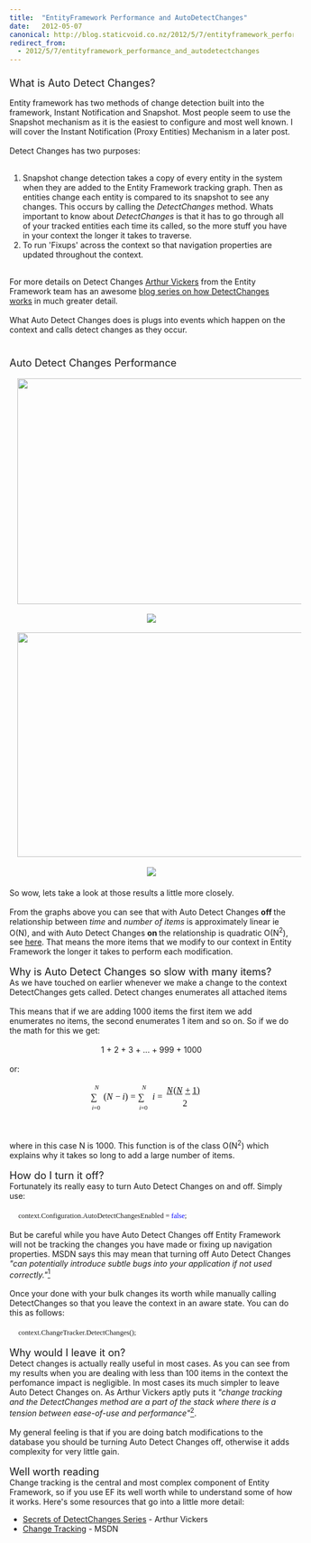 ```yaml
---
title:  "EntityFramework Performance and AutoDetectChanges"
date:   2012-05-07
canonical: http://blog.staticvoid.co.nz/2012/5/7/entityframework_performance_and_autodetectchanges
redirect_from:
  - 2012/5/7/entityframework_performance_and_autodetectchanges
---
```

<h3>
<span style="font-size: large; font-weight: normal;">What is Auto Detect Changes?</span></h3>
Entity framework has two methods of change detection built into the framework, Instant Notification and Snapshot. Most people seem to use the Snapshot mechanism as it is the easiest to configure and most well known. I will cover the Instant&nbsp;Notification&nbsp;(Proxy Entities)&nbsp;Mechanism&nbsp;in a later post.<br />
<br />
Detect Changes has two purposes:<br />
<br />
<ol>
<li>Snapshot change detection takes a copy of every entity in the system when they are added to the Entity Framework tracking graph. Then as entities change each entity is compared to its snapshot to see any changes. This occurs by calling the <i>DetectChanges </i>method. Whats important to know about <i>DetectChanges </i>is that it has to go through all of your tracked entities each time its called, so the more stuff you have in your context the longer it takes to traverse.</li>
<li>To run 'Fixups' across the context so that navigation properties are updated throughout the context.</li>
</ol>
<br />
For more details on Detect Changes <a href="http://blog.oneunicorn.com/">Arthur Vickers</a> from the Entity Framework team has an awesome&nbsp;<a href="http://blog.oneunicorn.com/2012/03/10/secrets-of-detectchanges-part-1-what-does-detectchanges-do/">blog series on how DetectChanges works</a>&nbsp;in much greater detail.<br />
<br />
What Auto Detect Changes does is plugs into events which happen on the context and calls detect changes as they occur.<br />
<br />
<h3>
<span style="font-size: large; font-weight: normal;">Auto Detect Changes Performance</span></h3>
<div class="separator" style="clear: both; text-align: center;">
<a href="http://4.bp.blogspot.com/-r9GOyxUNQa4/T5t9s6aCitI/AAAAAAAAAOU/jEOGtuhWr_w/s1600/Insert+Comparison.png" imageanchor="1" style="margin-left: 1em; margin-right: 1em;"><img border="0" height="400" src="http://4.bp.blogspot.com/-r9GOyxUNQa4/T5t9s6aCitI/AAAAAAAAAOU/jEOGtuhWr_w/s640/Insert+Comparison.png" width="640" /></a></div>
<br />
<div class="separator" style="clear: both; text-align: center;">
<a href="http://4.bp.blogspot.com/-JLLtwlX6moE/T5t9ttZiCgI/AAAAAAAAAOY/7RwWwNYOutg/s1600/Insert+Reletive+Performance.png" imageanchor="1" style="margin-left: 1em; margin-right: 1em;"><img border="0" src="http://4.bp.blogspot.com/-JLLtwlX6moE/T5t9ttZiCgI/AAAAAAAAAOY/7RwWwNYOutg/s1600/Insert+Reletive+Performance.png" /></a></div>
<br />
<div class="separator" style="clear: both; text-align: center;">
<a href="http://3.bp.blogspot.com/-C7EwuUxFmKM/T5t9ublxuuI/AAAAAAAAAOk/UYGKHrNZC0c/s1600/Update+Comparison.png" imageanchor="1" style="margin-left: 1em; margin-right: 1em;"><img border="0" height="398" src="http://3.bp.blogspot.com/-C7EwuUxFmKM/T5t9ublxuuI/AAAAAAAAAOk/UYGKHrNZC0c/s640/Update+Comparison.png" width="640" /></a></div>
<br />
<div class="separator" style="clear: both; text-align: center;">
<a href="http://4.bp.blogspot.com/-ytr6bWJoC6E/T5t9vrWnzlI/AAAAAAAAAOs/8jHwwDoMS-0/s1600/Update+Reletive+Performance.png" imageanchor="1" style="margin-left: 1em; margin-right: 1em;"><img border="0" src="http://4.bp.blogspot.com/-ytr6bWJoC6E/T5t9vrWnzlI/AAAAAAAAAOs/8jHwwDoMS-0/s1600/Update+Reletive+Performance.png" /></a><span style="font-size: large;"><br /></span></div>
<div class="separator" style="clear: both; text-align: center;">
<br /></div>
<div class="separator" style="clear: both; text-align: left;">
So wow, lets take a look at those results a little more closely.&nbsp;</div>
<div class="separator" style="clear: both; text-align: left;">
<br /></div>
<div class="separator" style="clear: both; text-align: left;">
From the graphs above you can see that with Auto Detect Changes&nbsp;<b>off&nbsp;</b>the relationship between&nbsp;<i>time&nbsp;</i>and<i>&nbsp;number of items</i>&nbsp;is&nbsp;approximately&nbsp;linear ie O(N), and with Auto Detect Changes&nbsp;<b>on&nbsp;</b>the relationship is quadratic O(N<sup>2</sup>), see&nbsp;<a href="http://math.stackexchange.com/a/138301/30204">here</a>.&nbsp;That means the more items that we modify to our context in Entity Framework the longer it takes to perform each modification.</div>
<div class="separator" style="clear: both; text-align: left;">
<br /></div>
<div class="separator" style="clear: both; text-align: left;">
<span style="font-size: large;">Why is Auto Detect Changes so slow with many items?</span></div>
<div class="separator" style="clear: both; text-align: left;">
As we have touched on earlier whenever we make a change to the context DetectChanges gets called. Detect changes enumerates all attached items</div>
<div class="separator" style="clear: both; text-align: left;">
<br /></div>
<div class="separator" style="clear: both; text-align: left;">
This means that if we are adding 1000 items the first item we add enumerates no items, the second enumerates 1 item and so on. So if we do the math for this we get:</div>
<div class="separator" style="clear: both; text-align: left;">
<br /></div>
<div class="separator" style="clear: both; text-align: center;">
1 + 2 + 3 + ... + 999 + 1000</div>
<div class="separator" style="clear: both; text-align: center;">
<br /></div>
<div class="separator" style="clear: both; text-align: left;">
or:</div>
<div class="separator" style="clear: both; text-align: left;">
<br /></div>
<div class="separator" style="clear: both; text-align: center;">
</div>
<div style="text-align: center;">
<span style="background-color: #fefefe; border-width: 0px; color: #111111; display: inline-block; font-family: Georgia, 'Times New Roman', Times, serif; font-size: 16px; height: 0px; margin: 0px; padding: 0px; position: relative; text-align: left; vertical-align: 0px; white-space: nowrap; width: 13.457em;"><span style="background-color: transparent; border-width: 0px; clip: rect(0.255em 1000em 3.561em -0.501em); left: 0em; margin: 0px; padding: 0px; position: absolute; top: -2.173em; vertical-align: 0px;"><span class="mrow" id="MathJax-Span-423" style="background-color: transparent; border-width: 0px; display: inline; margin: 0px; padding: 0px; position: static; vertical-align: 0px;"><span class="munderover" id="MathJax-Span-424" style="background-color: transparent; border-width: 0px; display: inline; margin: 0px; padding: 0px; position: static; vertical-align: 0px;"><span style="background-color: transparent; border-width: 0px; display: inline-block; height: 0px; margin: 0px; padding: 0px; position: relative; vertical-align: 0px; width: 1.42em;"><span style="background-color: transparent; border-width: 0px; clip: rect(2.087em 1000em 3.857em -0.501em); left: 0em; margin: 0px; padding: 0px; position: absolute; top: -3.222em; vertical-align: 0px;"><span class="mo" id="MathJax-Span-425" style="background-color: transparent; border-width: 0px; display: inline; font-family: MathJax_Size2; margin: 0px; padding: 0px; position: static; vertical-align: 0em;">∑</span><span style="background-color: transparent; border-width: 0px; display: inline-block; height: 3.222em; margin: 0px; padding: 0px; position: static; vertical-align: 0px; width: 0px;"></span></span><span style="background-color: transparent; border-width: 0px; clip: rect(1.455em 1000em 2.412em -0.541em); left: 0.123em; margin: 0px; padding: 0px; position: absolute; top: -1.024em; vertical-align: 0px;"><span class="texatom" id="MathJax-Span-426" style="background-color: transparent; border-width: 0px; display: inline; margin: 0px; padding: 0px; position: static; vertical-align: 0px;"><span class="mrow" id="MathJax-Span-427" style="background-color: transparent; border-width: 0px; display: inline; margin: 0px; padding: 0px; position: static; vertical-align: 0px;"><span class="mi" id="MathJax-Span-428" style="background-color: transparent; border-width: 0px; display: inline; font-family: MathJax_Math; font-size: 11px; font-style: italic; margin: 0px; padding: 0px; position: static; vertical-align: 0px;">i</span><span class="mo" id="MathJax-Span-429" style="background-color: transparent; border-width: 0px; display: inline; font-family: MathJax_Main; font-size: 11px; margin: 0px; padding: 0px; position: static; vertical-align: 0px;">=</span><span class="mn" id="MathJax-Span-430" style="background-color: transparent; border-width: 0px; display: inline; font-family: MathJax_Main; font-size: 11px; margin: 0px; padding: 0px; position: static; vertical-align: 0px;">0</span></span></span><span style="background-color: transparent; border-width: 0px; display: inline-block; height: 2.111em; margin: 0px; padding: 0px; position: static; vertical-align: 0px; width: 0px;"></span></span><span style="background-color: transparent; border-width: 0px; clip: rect(1.343em 1000em 2.296em -0.534em); left: 0.432em; margin: 0px; padding: 0px; position: absolute; top: -3.261em; vertical-align: 0px;"><span class="mi" id="MathJax-Span-431" style="background-color: transparent; border-width: 0px; display: inline; font-family: MathJax_Math; font-size: 11px; font-style: italic; margin: 0px; padding: 0px; position: static; vertical-align: 0px;">N<span style="background-color: transparent; border-width: 0px; display: inline-block; height: 1px; margin: 0px; overflow: hidden; padding: 0px; position: static; vertical-align: 0px; width: 0.06em;"></span></span><span style="background-color: transparent; border-width: 0px; display: inline-block; height: 2.111em; margin: 0px; padding: 0px; position: static; vertical-align: 0px; width: 0px;"></span></span></span></span><span class="mo" id="MathJax-Span-432" style="background-color: transparent; border-width: 0px; display: inline; font-family: MathJax_Main; margin: 0px; padding: 0px; position: static; vertical-align: 0px;">(</span><span class="mi" id="MathJax-Span-433" style="background-color: transparent; border-width: 0px; display: inline; font-family: MathJax_Math; font-style: italic; margin: 0px; padding: 0px; position: static; vertical-align: 0px;">N<span style="background-color: transparent; border-width: 0px; display: inline-block; height: 1px; margin: 0px; overflow: hidden; padding: 0px; position: static; vertical-align: 0px; width: 0.085em;"></span></span><span class="mo" id="MathJax-Span-434" style="background-color: transparent; border-width: 0px; display: inline; font-family: MathJax_Main; margin: 0px; padding: 0px 0px 0px 0.222em; position: static; vertical-align: 0px;">−</span><span class="mi" id="MathJax-Span-435" style="background-color: transparent; border-width: 0px; display: inline; font-family: MathJax_Math; font-style: italic; margin: 0px; padding: 0px 0px 0px 0.222em; position: static; vertical-align: 0px;">i</span><span class="mo" id="MathJax-Span-436" style="background-color: transparent; border-width: 0px; display: inline; font-family: MathJax_Main; margin: 0px; padding: 0px; position: static; vertical-align: 0px;">)</span><span class="mo" id="MathJax-Span-437" style="background-color: transparent; border-width: 0px; display: inline; font-family: MathJax_Main; margin: 0px; padding: 0px 0px 0px 0.278em; position: static; vertical-align: 0px;">=</span><span class="munderover" id="MathJax-Span-438" style="background-color: transparent; border-width: 0px; display: inline; margin: 0px; padding: 0px 0px 0px 0.278em; position: static; vertical-align: 0px;"><span style="background-color: transparent; border-width: 0px; display: inline-block; height: 0px; margin: 0px; padding: 0px; position: relative; vertical-align: 0px; width: 1.42em;"><span style="background-color: transparent; border-width: 0px; clip: rect(2.087em 1000em 3.857em -0.501em); left: 0em; margin: 0px; padding: 0px; position: absolute; top: -3.222em; vertical-align: 0px;"><span class="mo" id="MathJax-Span-439" style="background-color: transparent; border-width: 0px; display: inline; font-family: MathJax_Size2; margin: 0px; padding: 0px; position: static; vertical-align: 0em;">∑</span><span style="background-color: transparent; border-width: 0px; display: inline-block; height: 3.222em; margin: 0px; padding: 0px; position: static; vertical-align: 0px; width: 0px;"></span></span><span style="background-color: transparent; border-width: 0px; clip: rect(1.455em 1000em 2.412em -0.541em); left: 0.123em; margin: 0px; padding: 0px; position: absolute; top: -1.024em; vertical-align: 0px;"><span class="texatom" id="MathJax-Span-440" style="background-color: transparent; border-width: 0px; display: inline; margin: 0px; padding: 0px; position: static; vertical-align: 0px;"><span class="mrow" id="MathJax-Span-441" style="background-color: transparent; border-width: 0px; display: inline; margin: 0px; padding: 0px; position: static; vertical-align: 0px;"><span class="mi" id="MathJax-Span-442" style="background-color: transparent; border-width: 0px; display: inline; font-family: MathJax_Math; font-size: 11px; font-style: italic; margin: 0px; padding: 0px; position: static; vertical-align: 0px;">i</span><span class="mo" id="MathJax-Span-443" style="background-color: transparent; border-width: 0px; display: inline; font-family: MathJax_Main; font-size: 11px; margin: 0px; padding: 0px; position: static; vertical-align: 0px;">=</span><span class="mn" id="MathJax-Span-444" style="background-color: transparent; border-width: 0px; display: inline; font-family: MathJax_Main; font-size: 11px; margin: 0px; padding: 0px; position: static; vertical-align: 0px;">0</span></span></span><span style="background-color: transparent; border-width: 0px; display: inline-block; height: 2.111em; margin: 0px; padding: 0px; position: static; vertical-align: 0px; width: 0px;"></span></span><span style="background-color: transparent; border-width: 0px; clip: rect(1.343em 1000em 2.296em -0.534em); left: 0.432em; margin: 0px; padding: 0px; position: absolute; top: -3.261em; vertical-align: 0px;"><span class="mi" id="MathJax-Span-445" style="background-color: transparent; border-width: 0px; display: inline; font-family: MathJax_Math; font-size: 11px; font-style: italic; margin: 0px; padding: 0px; position: static; vertical-align: 0px;">N<span style="background-color: transparent; border-width: 0px; display: inline-block; height: 1px; margin: 0px; overflow: hidden; padding: 0px; position: static; vertical-align: 0px; width: 0.06em;"></span></span><span style="background-color: transparent; border-width: 0px; display: inline-block; height: 2.111em; margin: 0px; padding: 0px; position: static; vertical-align: 0px; width: 0px;"></span></span></span></span><span class="mi" id="MathJax-Span-446" style="background-color: transparent; border-width: 0px; display: inline; font-family: MathJax_Math; font-style: italic; margin: 0px; padding: 0px 0px 0px 0.167em; position: static; vertical-align: 0px;">i</span><span class="mo" id="MathJax-Span-447" style="background-color: transparent; border-width: 0px; display: inline; font-family: MathJax_Main; margin: 0px; padding: 0px 0px 0px 0.278em; position: static; vertical-align: 0px;">=</span><span class="mfrac" id="MathJax-Span-448" style="background-color: transparent; border-width: 0px; display: inline; margin: 0px; padding: 0px 0.12em 0px 0.398em; position: static; vertical-align: 0px;"><span style="background-color: transparent; border-width: 0px; display: inline-block; height: 0px; margin: 0px; padding: 0px; position: relative; vertical-align: 0px; width: 4.194em;"><span style="background-color: transparent; border-width: 0px; clip: rect(1.238em 1000em 2.608em -0.525em); left: 50%; margin: 0px 0px 0px -2.037em; padding: 0px; position: absolute; top: -2.917em; vertical-align: 0px;"><u><span class="mrow" id="MathJax-Span-449" style="background-color: transparent; border-width: 0px; display: inline; margin: 0px; padding: 0px; position: static; vertical-align: 0px;"><span class="mi" id="MathJax-Span-450" style="background-color: transparent; border-width: 0px; display: inline; font-family: MathJax_Math; font-style: italic; margin: 0px; padding: 0px; position: static; vertical-align: 0px;">N<span style="background-color: transparent; border-width: 0px; display: inline-block; height: 1px; margin: 0px; overflow: hidden; padding: 0px; position: static; vertical-align: 0px; width: 0.085em;"></span></span><span class="mo" id="MathJax-Span-451" style="background-color: transparent; border-width: 0px; display: inline; font-family: MathJax_Main; margin: 0px; padding: 0px; position: static; vertical-align: 0px;">(</span><span class="mi" id="MathJax-Span-452" style="background-color: transparent; border-width: 0px; display: inline; font-family: MathJax_Math; font-style: italic; margin: 0px; padding: 0px; position: static; vertical-align: 0px;">N<span style="background-color: transparent; border-width: 0px; display: inline-block; height: 1px; margin: 0px; overflow: hidden; padding: 0px; position: static; vertical-align: 0px; width: 0.085em;"></span></span><span class="mo" id="MathJax-Span-453" style="background-color: transparent; border-width: 0px; display: inline; font-family: MathJax_Main; margin: 0px; padding: 0px 0px 0px 0.222em; position: static; vertical-align: 0px;">+</span><span class="mn" id="MathJax-Span-454" style="background-color: transparent; border-width: 0px; display: inline; font-family: MathJax_Main; margin: 0px; padding: 0px 0px 0px 0.222em; position: static; vertical-align: 0px;">1</span><span class="mo" id="MathJax-Span-455" style="background-color: transparent; border-width: 0px; display: inline; font-family: MathJax_Main; margin: 0px; padding: 0px; position: static; vertical-align: 0px;">)</span></span><span style="background-color: transparent; border-width: 0px; display: inline-block; height: 2.173em; margin: 0px; padding: 0px; position: static; vertical-align: 0px; width: 0px;"></span></u></span><span style="background-color: transparent; border-width: 0px; clip: rect(1.322em 1000em 2.358em -0.506em); left: 50%; margin: 0px 0px 0px -0.247em; padding: 0px; position: absolute; top: -1.487em; vertical-align: 0px;"><span class="mn" id="MathJax-Span-456" style="background-color: transparent; border-width: 0px; display: inline; font-family: MathJax_Main; margin: 0px; padding: 0px; position: static; vertical-align: 0px;">2</span><span style="background-color: transparent; border-width: 0px; display: inline-block; height: 2.173em; margin: 0px; padding: 0px; position: static; vertical-align: 0px; width: 0px;"></span></span><span style="background-color: transparent; border-width: 0px; clip: rect(0.815em 1000em 1.262em -0.556em); left: 0em; margin: 0px; padding: 0px; position: absolute; top: -1.297em; vertical-align: 0px;"><span style="background-color: transparent; border-width: 0px 0px 0px 4.194em; display: inline-block; height: 1.25px; margin: 0px; overflow: hidden; padding: 0px; position: static; vertical-align: 0em; width: 0px;"></span><span style="background-color: transparent; border-width: 0px; display: inline-block; height: 1.077em; margin: 0px; padding: 0px; position: static; vertical-align: 0px; width: 0px;"></span></span></span></span><span class="mspace" id="MathJax-Span-457" style="background-color: transparent; border-width: 0px; display: inline-block; height: 0em; margin: 0px; overflow: hidden; padding: 0px; position: static; vertical-align: 0em; width: 0.278em;"></span></span><span style="background-color: transparent; border-width: 0px; display: inline-block; height: 2.173em; margin: 0px; padding: 0px; position: static; vertical-align: 0px; width: 0px;"></span></span></span><span style="background-color: #fefefe; border-width: 0px 0px 0px 0em; color: #111111; display: inline-block; font-family: Georgia, 'Times New Roman', Times, serif; font-size: 15px; height: 3.304em; margin: 0px; overflow: hidden; padding: 0px; position: static; text-align: left; vertical-align: -1.366em; white-space: nowrap; width: 0px;"></span></div>
<span style="background-color: #fefefe; border-width: 0px 0px 0px 0em; color: #111111; display: inline-block; font-family: Georgia, 'Times New Roman', Times, serif; font-size: 15px; height: 3.304em; margin: 0px; overflow: hidden; padding: 0px; position: static; text-align: left; vertical-align: -1.366em; white-space: nowrap; width: 0px;"></span><br />
<div class="separator" style="clear: both; text-align: left;">
where in this case N is 1000. This function is of the class&nbsp;O(N<sup>2</sup>) which explains why it takes so long to add a large number of items.</div>
<div class="separator" style="clear: both; text-align: left;">
<br /></div>
<div class="separator" style="clear: both; text-align: left;">
<span style="font-size: large;">How do I turn it off?</span></div>
<div class="separator" style="clear: both; text-align: left;">
Fortunately&nbsp;its really easy to turn Auto Detect Changes on and off. Simply use:</div>
<div class="separator" style="clear: both; text-align: left;">
<br /></div>
<div class="separator" style="clear: both; text-align: left;">
&nbsp; &nbsp;&nbsp;<span style="background-color: white; font-family: Consolas; font-size: 9.5pt; line-height: 115%;">context.Configuration.AutoDetectChangesEnabled
= </span><span style="background-color: white; color: blue; font-family: Consolas; font-size: 9.5pt; line-height: 115%;">false</span><span style="background-color: white; font-family: Consolas; font-size: 9.5pt; line-height: 115%;">;</span></div>
<div class="MsoNormal">
<o:p></o:p></div>
<div class="separator" style="clear: both; text-align: left;">
<br /></div>
<div class="separator" style="clear: both; text-align: left;">
But be careful while you have Auto Detect Changes off Entity Framework will not be tracking the changes you have made or fixing up navigation properties. MSDN says this may mean that turning off Auto Detect Changes<i> "can potentially introduce subtle bugs into your application if not used correctly."</i><a href="http://msdn.microsoft.com/en-us/library/gg696177(v=vs.103).aspx"><sup>1</sup></a></div>
<div class="separator" style="clear: both; text-align: left;">
<br /></div>
<div class="separator" style="clear: both; text-align: left;">
Once your done with your bulk changes its worth while manually calling DetectChanges so that you leave the context in an aware state. You can do this as follows:</div>
<div class="separator" style="clear: both; text-align: left;">
<br /></div>
<div class="separator" style="clear: both; text-align: left;">
&nbsp; &nbsp;&nbsp;<span style="background-color: white; font-family: Consolas; font-size: 9.5pt; line-height: 115%;">context.ChangeTracker.DetectChanges();</span></div>
<div class="MsoNormal">
<o:p></o:p></div>
<div class="separator" style="clear: both; text-align: left;">
<br /></div>
<div class="separator" style="clear: both; text-align: left;">
<span style="font-size: large;">Why would I leave it on?</span></div>
<div class="separator" style="clear: both; text-align: left;">
Detect changes is actually really useful in most cases. As you can see from my results when you are dealing with less than 100 items in the context the perfomance impact is&nbsp;negligible. In most cases its much simpler to leave Auto Detect Changes on. As Arthur Vickers aptly puts it<i> "change tracking and the DetectChanges method are a part of the stack where there is a tension between ease-of-use and performance"</i><a href="http://blog.oneunicorn.com/2012/03/10/secrets-of-detectchanges-part-1-what-does-detectchanges-do/"><sup>2</sup></a>.&nbsp;</div>
<div class="separator" style="clear: both; text-align: left;">
<br /></div>
<div class="separator" style="clear: both; text-align: left;">
My general feeling is that if you are doing batch modifications to the database you should be turning Auto Detect Changes off, otherwise it adds complexity for very little gain.</div>
<div class="separator" style="clear: both; text-align: left;">
<br /></div>
<div class="separator" style="clear: both; text-align: left;">
<span style="font-size: large;">Well worth reading</span></div>
<div class="separator" style="clear: both; text-align: left;">
Change tracking is the central and most complex component of Entity Framework, so if you use EF its well worth while to understand some of how it works. Here's some resources that go into a little more detail:</div>
<div class="separator" style="clear: both; text-align: left;">
</div>
<ul>
<li><a href="http://blog.oneunicorn.com/2012/03/10/secrets-of-detectchanges-part-1-what-does-detectchanges-do/">Secrets of DetectChanges Series</a> - Arthur Vickers</li>
<li><a href="http://msdn.microsoft.com/en-us/library/gg696177(v=vs.103).aspx">Change Tracking</a> - MSDN</li>
</ul>
